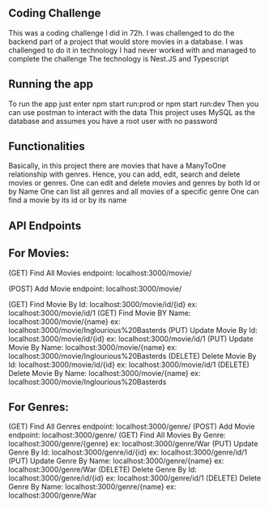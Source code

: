 ## Coding Challenge

This was a coding challenge I did in 72h.
I was challenged to do the backend part of a project that would store movies in a database.
I was challenged to do it in technology I had never worked with and managed to complete the challenge
The technology is Nest.JS and Typescript

## Running the app

To run the app just enter npm start run:prod or npm start run:dev
Then you can use postman to interact with the data
This project uses MySQL as the database and assumes you have a root user with no password

## Functionalities

Basically, in this project there are movies that have a ManyToOne relationship with genres.
Hence, you can add, edit, search and delete movies or genres.
One can edit and delete movies and genres by both Id or by Name
One can list all genres and all movies of a specific genre
One can find a movie by its id or by its name

## API Endpoints
## For Movies:
(GET) Find All Movies endpoint: localhost:3000/movie/

(POST) Add Movie endpoint: localhost:3000/movie/

(GET) Find Movie By Id: localhost:3000/movie/id/{id} ex: localhost:3000/movie/id/1 
(GET) Find Movie BY Name: localhost:3000/movie/{name} ex: localhost:3000/movie/Inglourious%20Basterds
(PUT) Update Movie By Id: localhost:3000/movie/id/{id} ex: localhost:3000/movie/id/1 
(PUT) Update Movie By Name: localhost:3000/movie/{name} ex: localhost:3000/movie/Inglourious%20Basterds
(DELETE) Delete Movie By Id: localhost:3000/movie/id/{id} ex: localhost:3000/movie/id/1 
(DELETE) Delete Movie By Name: localhost:3000/movie/{name} ex: localhost:3000/movie/Inglourious%20Basterds

## For Genres:
(GET) Find All Genres endpoint: localhost:3000/genre/
(POST) Add Movie endpoint: localhost:3000/genre/
(GET) Find All Movies By Genre: localhost:3000/genre/{genre} ex: localhost:3000/genre/War
(PUT) Update Genre By Id: localhost:3000/genre/id/{id} ex: localhost:3000/genre/id/1 
(PUT) Update Genre By Name: localhost:3000/genre/{name} ex: localhost:3000/genre/War
(DELETE) Delete Genre By Id: localhost:3000/genre/id/{id} ex: localhost:3000/genre/id/1 
(DELETE) Delete Genre By Name: localhost:3000/genre/{name} ex: localhost:3000/genre/War
